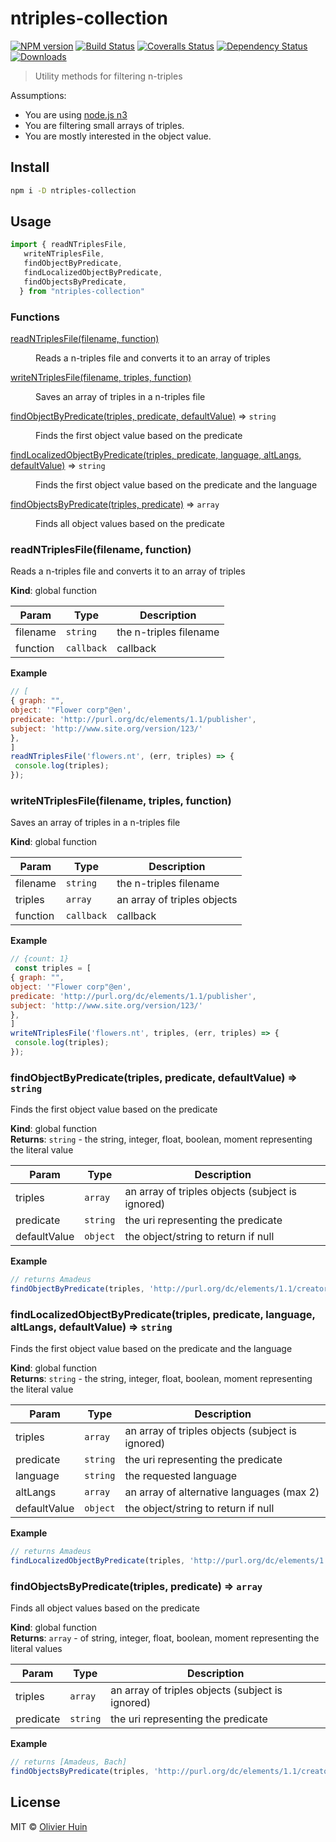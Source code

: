 # ntriples-collection

[![NPM version][npm-image]][npm-url]
[![Build Status][travis-image]][travis-url]
[![Coveralls Status][coveralls-image]][coveralls-url]
[![Dependency Status][depstat-image]][depstat-url]
[![Downloads][download-badge]][npm-url]

> Utility methods for filtering n-triples

Assumptions:
* You are using [node.js n3](https://github.com/RubenVerborgh/N3.js)
* You are filtering small arrays of triples.
* You are mostly interested in the object value.

## Install

```sh
npm i -D ntriples-collection
```

## Usage

```js
import { readNTriplesFile,
   writeNTriplesFile,
   findObjectByPredicate,
   findLocalizedObjectByPredicate,
   findObjectsByPredicate,
  } from "ntriples-collection"
```
### Functions

<dl>
<dt><a href="#readNTriplesFile">readNTriplesFile(filename, function)</a></dt>
<dd><p>Reads a n-triples file and converts it to an array of triples</p>
</dd>
<dt><a href="#writeNTriplesFile">writeNTriplesFile(filename, triples, function)</a></dt>
<dd><p>Saves an array of triples in a n-triples file</p>
</dd>
<dt><a href="#findObjectByPredicate">findObjectByPredicate(triples, predicate, defaultValue)</a> ⇒ <code>string</code></dt>
<dd><p>Finds the first object value based on the predicate</p>
</dd>
<dt><a href="#findLocalizedObjectByPredicate">findLocalizedObjectByPredicate(triples, predicate, language, altLangs, defaultValue)</a> ⇒ <code>string</code></dt>
<dd><p>Finds the first object value based on the predicate and the language</p>
</dd>
<dt><a href="#findObjectsByPredicate">findObjectsByPredicate(triples, predicate)</a> ⇒ <code>array</code></dt>
<dd><p>Finds all object values based on the predicate</p>
</dd>
</dl>

<a name="readNTriplesFile"></a>

### readNTriplesFile(filename, function)
Reads a n-triples file and converts it to an array of triples

**Kind**: global function  

| Param | Type | Description |
| --- | --- | --- |
| filename | <code>string</code> | the n-triples filename |
| function | <code>callback</code> | callback |

**Example**  
```js
// [
{ graph: "",
object: '"Flower corp"@en',
predicate: 'http://purl.org/dc/elements/1.1/publisher',
subject: 'http://www.site.org/version/123/'
},
]
readNTriplesFile('flowers.nt', (err, triples) => {
 console.log(triples);
});
```
<a name="writeNTriplesFile"></a>

### writeNTriplesFile(filename, triples, function)
Saves an array of triples in a n-triples file

**Kind**: global function  

| Param | Type | Description |
| --- | --- | --- |
| filename | <code>string</code> | the n-triples filename |
| triples | <code>array</code> | an array of triples objects |
| function | <code>callback</code> | callback |

**Example**  
```js
// {count: 1}
 const triples = [
{ graph: "",
object: '"Flower corp"@en',
predicate: 'http://purl.org/dc/elements/1.1/publisher',
subject: 'http://www.site.org/version/123/'
},
]
writeNTriplesFile('flowers.nt', triples, (err, triples) => {
 console.log(triples);
});
```
<a name="findObjectByPredicate"></a>

### findObjectByPredicate(triples, predicate, defaultValue) ⇒ <code>string</code>
Finds the first object value based on the predicate

**Kind**: global function  
**Returns**: <code>string</code> - the string, integer, float, boolean, moment representing the literal value  

| Param | Type | Description |
| --- | --- | --- |
| triples | <code>array</code> | an array of triples objects (subject is ignored) |
| predicate | <code>string</code> | the uri representing the predicate |
| defaultValue | <code>object</code> | the object/string to return if null |

**Example**  
```js
// returns Amadeus
findObjectByPredicate(triples, 'http://purl.org/dc/elements/1.1/creator')
```
<a name="findLocalizedObjectByPredicate"></a>

### findLocalizedObjectByPredicate(triples, predicate, language, altLangs, defaultValue) ⇒ <code>string</code>
Finds the first object value based on the predicate and the language

**Kind**: global function  
**Returns**: <code>string</code> - the string, integer, float, boolean, moment representing the literal value  

| Param | Type | Description |
| --- | --- | --- |
| triples | <code>array</code> | an array of triples objects (subject is ignored) |
| predicate | <code>string</code> | the uri representing the predicate |
| language | <code>string</code> | the requested language |
| altLangs | <code>array</code> | an array of alternative languages (max 2) |
| defaultValue | <code>object</code> | the object/string to return if null |

**Example**  
```js
// returns Amadeus
findLocalizedObjectByPredicate(triples, 'http://purl.org/dc/elements/1.1/creator', 'fr', ['en'])
```
<a name="findObjectsByPredicate"></a>

### findObjectsByPredicate(triples, predicate) ⇒ <code>array</code>
Finds all object values based on the predicate

**Kind**: global function  
**Returns**: <code>array</code> - of string, integer, float, boolean, moment representing the literal values  

| Param | Type | Description |
| --- | --- | --- |
| triples | <code>array</code> | an array of triples objects (subject is ignored) |
| predicate | <code>string</code> | the uri representing the predicate |

**Example**  
```js
// returns [Amadeus, Bach]
findObjectsByPredicate(triples, 'http://purl.org/dc/elements/1.1/creator')
```


## License

MIT © [Olivier Huin](http://github.com/flarebyte)

[npm-url]: https://npmjs.org/package/ntriples-collection
[npm-image]: https://img.shields.io/npm/v/ntriples-collection.svg?style=flat-square

[travis-url]: https://travis-ci.org/flarebyte/ntriples-collection
[travis-image]: https://img.shields.io/travis/flarebyte/ntriples-collection.svg?style=flat-square

[coveralls-url]: https://coveralls.io/r/flarebyte/ntriples-collection
[coveralls-image]: https://img.shields.io/coveralls/flarebyte/ntriples-collection.svg?style=flat-square

[depstat-url]: https://david-dm.org/flarebyte/ntriples-collection
[depstat-image]: https://david-dm.org/flarebyte/ntriples-collection.svg?style=flat-square

[download-badge]: http://img.shields.io/npm/dm/ntriples-collection.svg?style=flat-square
